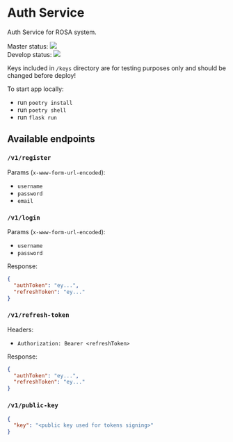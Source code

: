 # Auth Service

Auth Service for ROSA system.

Master status: ![](https://github.com/RSOA-WEITI-2020/PythonProjectTemplate/workflows/Tests/badge.svg?branch=master)  
Develop status: ![](https://github.com/RSOA-WEITI-2020/PythonProjectTemplate/workflows/Tests/badge.svg?branch=develop)

Keys included in `/keys` directory are for testing purposes only and should be changed before deploy!

To start app locally:

- run `poetry install`
- run `poetry shell`
- run `flask run`

## Available endpoints

### `/v1/register`

Params (`x-www-form-url-encoded`):

- `username`
- `password`
- `email`

### `/v1/login`

Params (`x-www-form-url-encoded`):

- `username`
- `password`

Response:

```json
{
  "authToken": "ey...",
  "refreshToken": "ey..."
}
```

### `/v1/refresh-token`

Headers:

- `Authorization: Bearer <refreshToken>`

Response:

```json
{
  "authToken": "ey...",
  "refreshToken": "ey..."
}
```

### `/v1/public-key`

```json
{
  "key": "<public key used for tokens signing>"
}
```
